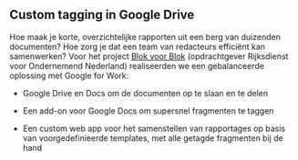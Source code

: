 
## Custom tagging in Google Drive

Hoe maak je korte, overzichtelijke rapporten uit een berg van duizenden documenten? Hoe zorg je dat een team van redacteurs effici&euml;nt kan samenwerken?
Voor het project [Blok voor Blok](/#portfolio-blok-voor-blok) (opdrachtgever Rijksdienst voor Ondernemend Nederland) realiseerden we een gebalanceerde oplossing met Google for Work:

+ Google Drive en Docs om de documenten op te slaan en te delen

+ Een add-on voor Google Docs om supersnel fragmenten te taggen

+ Een custom web app voor het samenstellen van rapportages op basis van voorgedefinieerde templates, met alle getagde fragmenten bij de hand
